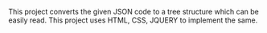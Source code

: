 This project converts the given JSON code to a tree structure which can be easily read. This project uses HTML, CSS, JQUERY to implement the same.
